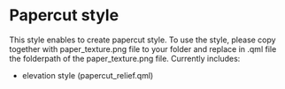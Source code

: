 # Papercut style
This style enables to create papercut style. To use the style, please copy together with paper_texture.png file to your folder and replace in .qml file the folderpath of the paper_texture.png file.
Currently includes:
 - elevation style (papercut_relief.qml)
